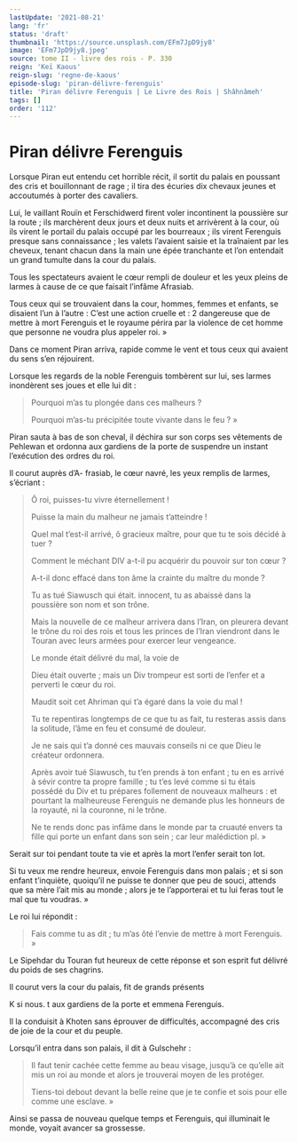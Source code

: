 ```yaml
---
lastUpdate: '2021-08-21'
lang: 'fr'
status: 'draft'
thumbnail: 'https://source.unsplash.com/EFm7JpD9jy8'
image: 'EFm7JpD9jy8.jpeg'
source: tome II - livre des rois - P. 330
reign: 'Keï Kaous'
reign-slug: 'regne-de-kaous'
episode-slug: 'piran-délivre-ferenguis'
title: 'Piran délivre Ferenguis | Le Livre des Rois | Shâhnâmeh'
tags: []
order: '112'
---
```


<!-- LTeX: language=fr -->

# Piran délivre Ferenguis

Lorsque Piran eut entendu cet horrible récit, il sortit du palais en poussant des cris et bouillonnant de rage ; il tira des écuries dix chevaux jeunes et accoutumés à porter des cavaliers.

Lui, le vaillant Rouïn et Ferschidwerd firent voler incontinent la poussière sur la route ; ils marchèrent deux jours et deux nuits et arrivèrent à la cour, où ils virent le portail du palais occupé par les bourreaux ; ils virent Ferenguis presque sans connaissance ; les valets l’avaient saisie et la traînaient par les cheveux, tenant chacun dans la main une épée tranchante et l’on entendait un grand tumulte dans la cour du palais.

Tous les spectateurs avaient le cœur rempli de douleur et les yeux pleins de larmes à cause de ce que faisait l’infâme Afrasiab.

Tous ceux qui se trouvaient dans la cour, hommes, femmes et enfants, se disaient l’un à l’autre : C’est une action cruelle et : 2 dangereuse que de mettre à mort Ferenguis et le royaume périra par la violence de cet homme que personne ne voudra plus appeler roi. »

Dans ce moment Piran arriva, rapide comme le vent et tous ceux qui avaient du sens s’en réjouirent.

Lorsque les regards de la noble Ferenguis tombèrent sur lui, ses larmes inondèrent ses joues et elle lui dit :

> Pourquoi m’as tu plongée dans ces malheurs ?
>
> Pourquoi m’as-tu précipitée toute vivante dans le feu ? »

Piran sauta à bas de son cheval, il déchira sur son corps ses vêtements de Pehlewan et ordonna aux gardiens de la porte de suspendre un instant l’exécution des ordres du roi.

Il courut auprès d’A-
frasiab, le cœur navré, les yeux remplis de larmes, s’écriant :

> Ô roi, puisses-tu vivre éternellement !
>
> Puisse la main du malheur ne jamais t’atteindre !
>
> Quel mal t’est-il arrivé, ô gracieux maître, pour que tu te sois décidé à tuer ?
>
> Comment le méchant DIV a-t-il pu acquérir du pouvoir sur ton cœur ?
>
> A-t-il donc effacé dans ton âme la crainte du maître du monde ?
>
> Tu as tué Siawusch qui était. innocent, tu as abaissé dans la poussière son nom et son trône.
>
> Mais la nouvelle de ce malheur arrivera dans l’Iran, on pleurera devant le trône du roi des rois et tous les princes de l’Iran viendront dans le Touran avec leurs armées pour exercer leur vengeance.
>
> Le monde était délivré du mal, la voie de
>
> Dieu était ouverte ; mais un Div trompeur est sorti de l’enfer et a perverti le cœur du roi.
>
> Maudit soit cet Ahriman qui t’a égaré dans la voie du mal !
>
> Tu te repentiras longtemps de ce que tu as fait, tu resteras assis dans la solitude, l’âme en feu et consumé de douleur.
>
> Je ne sais qui t’a donné ces mauvais conseils ni ce que Dieu le créateur ordonnera.
>
> Après avoir tué Siawusch, tu t’en prends à ton enfant ; tu en es arrivé à sévir contre ta propre famille ; tu t’es levé comme si tu étais possédé du Div et tu prépares follement de nouveaux malheurs : et pourtant la malheureuse Ferenguis ne demande plus les honneurs de la royauté, ni la couronne, ni le trône.
>
> Ne te rends donc pas infâme dans le monde par ta cruauté envers ta fille qui porte un enfant dans son sein ; car leur malédiction pl. »

Serait sur toi pendant toute ta vie et après la mort l’enfer serait ton lot.

Si tu veux me rendre heureux, envoie Ferenguis dans mon palais ; et si son enfant t’inquiète, quoiqu’il ne puisse te donner que peu de souci, attends que sa mère l’ait mis au monde ; alors je te l’apporterai et tu lui feras tout le mal que tu voudras. »

Le roi lui répondit :

> Fais comme tu as dit ; tu m’as ôté l’envie de mettre à mort Ferenguis. »

Le Sipehdar du Touran fut heureux de cette réponse et son esprit fut délivré du poids de ses chagrins.

Il courut vers la cour du palais, fit de grands présents

K si nous. t aux gardiens de la porte et emmena Ferenguis.

Il la conduisit à Khoten sans éprouver de difficultés, accompagné des cris de joie de la cour et du peuple.

Lorsqu’il entra dans son palais, il dit à Gulschehr :

> Il faut tenir cachée cette femme au beau visage, jusqu’à ce qu’elle ait mis un roi au monde et alors je trouverai moyen de les protéger.
>
> Tiens-toi debout devant la belle reine que je te confie et sois pour elle comme une esclave. »

Ainsi se passa de nouveau quelque temps et Ferenguis, qui illuminait le monde, voyait avancer sa grossesse.
